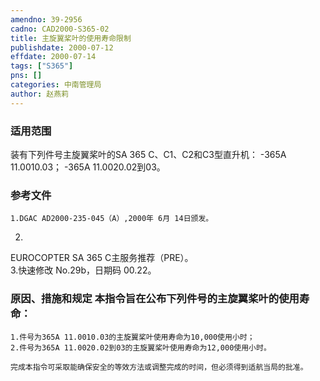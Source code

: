 ```yaml
---
amendno: 39-2956  
cadno: CAD2000-S365-02  
title: 主旋翼桨叶的使用寿命限制  
publishdate: 2000-07-12  
effdate: 2000-07-14  
tags: ["S365"]  
pns: []  
categories: 中南管理局  
author: 赵燕莉  
---
```

  
### 适用范围  
装有下列件号主旋翼桨叶的SA 365 C、C1、C2和C3型直升机： -365A 11.0010.03； -365A 11.0020.02到03。  
  
<!--more-->  
### 参考文件  
    1.DGAC AD2000-235-045（A）,2000年 6月 14日颁发。  
2.  
EUROCOPTER SA 365 C主服务推荐（PRE）。  
    3.快速修改 No.29b，日期码 00.22。  
  
### 原因、措施和规定 本指令旨在公布下列件号的主旋翼桨叶的使用寿命：  
    1.件号为365A 11.0010.03的主旋翼桨叶使用寿命为10,000使用小时；  
    2.件号为365A 11.0020.02到03的主旋翼桨叶使用寿命为12,000使用小时。  
  
    完成本指令可采取能确保安全的等效方法或调整完成的时间，但必须得到适航当局的批准。  
